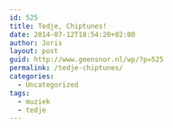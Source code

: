 ```yaml
---
id: 525
title: Tedje, Chiptunes!
date: 2014-07-12T18:54:20+02:00
author: Joris
layout: post
guid: http://www.geensnor.nl/wp/?p=525
permalink: /tedje-chiptunes/
categories:
  - Uncategorized
tags:
  - muziek
  - tedje
---
```


